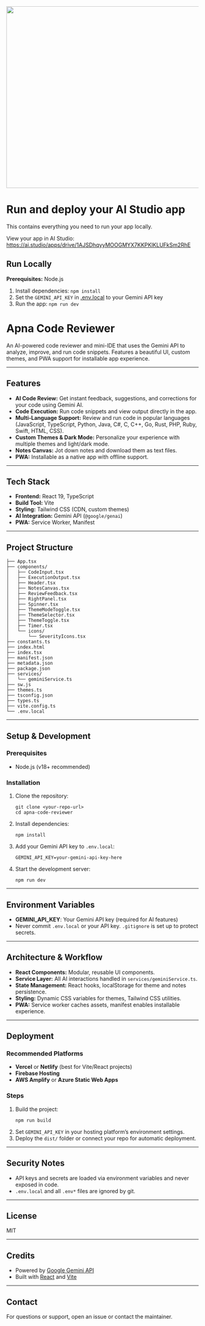 <div align="center">
<img width="1200" height="475" alt="GHBanner" src="https://github.com/user-attachments/assets/0aa67016-6eaf-458a-adb2-6e31a0763ed6" />
</div>

# Run and deploy your AI Studio app

This contains everything you need to run your app locally.

View your app in AI Studio: https://ai.studio/apps/drive/1AJSDhqyyMOOGMYX7KKPKlKLUFkSm2RhE

## Run Locally

**Prerequisites:**  Node.js


1. Install dependencies:
   `npm install`
2. Set the `GEMINI_API_KEY` in [.env.local](.env.local) to your Gemini API key
3. Run the app:
   `npm run dev`

# Apna Code Reviewer

An AI-powered code reviewer and mini-IDE that uses the Gemini API to analyze, improve, and run code snippets. Features a beautiful UI, custom themes, and PWA support for installable app experience.

---

## Features
- **AI Code Review:** Get instant feedback, suggestions, and corrections for your code using Gemini AI.
- **Code Execution:** Run code snippets and view output directly in the app.
- **Multi-Language Support:** Review and run code in popular languages (JavaScript, TypeScript, Python, Java, C#, C, C++, Go, Rust, PHP, Ruby, Swift, HTML, CSS).
- **Custom Themes & Dark Mode:** Personalize your experience with multiple themes and light/dark mode.
- **Notes Canvas:** Jot down notes and download them as text files.
- **PWA:** Installable as a native app with offline support.

---

## Tech Stack
- **Frontend:** React 19, TypeScript
- **Build Tool:** Vite
- **Styling:** Tailwind CSS (CDN, custom themes)
- **AI Integration:** Gemini API (`@google/genai`)
- **PWA:** Service Worker, Manifest

---

## Project Structure
```
├── App.tsx
├── components/
│   ├── CodeInput.tsx
│   ├── ExecutionOutput.tsx
│   ├── Header.tsx
│   ├── NotesCanvas.tsx
│   ├── ReviewFeedback.tsx
│   ├── RightPanel.tsx
│   ├── Spinner.tsx
│   ├── ThemeModeToggle.tsx
│   ├── ThemeSelector.tsx
│   ├── ThemeToggle.tsx
│   ├── Timer.tsx
│   └── icons/
│       └── SeverityIcons.tsx
├── constants.ts
├── index.html
├── index.tsx
├── manifest.json
├── metadata.json
├── package.json
├── services/
│   └── geminiService.ts
├── sw.js
├── themes.ts
├── tsconfig.json
├── types.ts
├── vite.config.ts
└── .env.local
```

---

## Setup & Development

### Prerequisites
- Node.js (v18+ recommended)

### Installation
1. Clone the repository:
   ```
   git clone <your-repo-url>
   cd apna-code-reviewer
   ```
2. Install dependencies:
   ```
   npm install
   ```
3. Add your Gemini API key to `.env.local`:
   ```
   GEMINI_API_KEY=your-gemini-api-key-here
   ```
4. Start the development server:
   ```
   npm run dev
   ```

---

## Environment Variables
- **GEMINI_API_KEY**: Your Gemini API key (required for AI features)
- Never commit `.env.local` or your API key. `.gitignore` is set up to protect secrets.

---

## Architecture & Workflow
- **React Components:** Modular, reusable UI components.
- **Service Layer:** All AI interactions handled in `services/geminiService.ts`.
- **State Management:** React hooks, localStorage for theme and notes persistence.
- **Styling:** Dynamic CSS variables for themes, Tailwind CSS utilities.
- **PWA:** Service worker caches assets, manifest enables installable experience.

---

## Deployment

### Recommended Platforms
- **Vercel** or **Netlify** (best for Vite/React projects)
- **Firebase Hosting**
- **AWS Amplify** or **Azure Static Web Apps**

### Steps
1. Build the project:
   ```
   npm run build
   ```
2. Set `GEMINI_API_KEY` in your hosting platform’s environment settings.
3. Deploy the `dist/` folder or connect your repo for automatic deployment.

---

## Security Notes
- API keys and secrets are loaded via environment variables and never exposed in code.
- `.env.local` and all `.env*` files are ignored by git.

---

## License
MIT

---

## Credits
- Powered by [Google Gemini API](https://ai.google.dev/)
- Built with [React](https://react.dev/) and [Vite](https://vitejs.dev/)

---

## Contact
For questions or support, open an issue or contact the maintainer.
